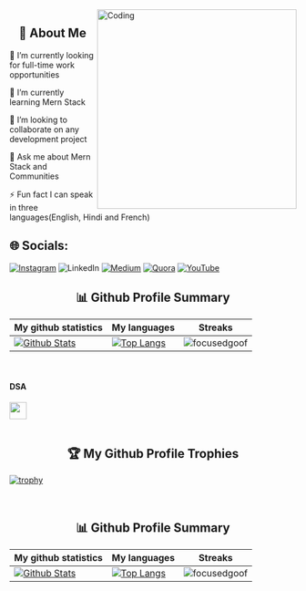 <img align="right" alt="Coding" width="350" height="350" src="https://document-export.canva.com/ZoQsQ/DAFxiXZoQsQ/4/thumbnail/0001.png?X-Amz-Algorithm=AWS4-HMAC-SHA256&X-Amz-Credential=AKIAQYCGKMUHWDTJW6UD%2F20231017%2Fus-east-1%2Fs3%2Faws4_request&X-Amz-Date=20231017T022515Z&X-Amz-Expires=61165&X-Amz-Signature=63a51ae3b2697f0c8dce5012b9e428c3adc8fe9ef5a1e6c9213acb0d117b1069&X-Amz-SignedHeaders=host&response-expires=Tue%2C%2017%20Oct%202023%2019%3A24%3A40%20GMT">
<h2 align="center">💫 About Me</h2>



🔭 I’m currently looking for full-time work opportunities

🌱 I’m currently learning Mern Stack

👯 I’m looking to collaborate on any development project

💬 Ask me about Mern Stack and Communities

⚡ Fun fact I can speak in three languages(English, Hindi and French) 
<br>


## 🌐 Socials:
[![Instagram](https://img.shields.io/badge/Instagram-%23E4405F.svg?logo=Instagram&logoColor=white)](https://instagram.com/rishabh_bhatnagar001) ![LinkedIn](https://img.shields.io/badge/LinkedIn-%230077B5.svg?logo=linkedin&logoColor=white) [![Medium](https://img.shields.io/badge/Medium-12100E?logo=medium&logoColor=white)](https://medium.com/@https://medium.com/@rishabh15.bhatnagar) [![Quora](https://img.shields.io/badge/Quora-%23B92B27.svg?logo=Quora&logoColor=white)](https://quora.com/profile/https://www.quora.com/profile/Rishabh-Bhatnagar-30?ch=3&oid=627042229&share=c523371e&srid=C1KSP&target_type=user) [![YouTube](https://img.shields.io/badge/YouTube-%23FF0000.svg?logo=YouTube&logoColor=white)](https://youtube.com/@@rishabhbhatnagar7036) 

<!-- Statsistics -->
<p align="center">
  <h2 align="center">📊 Github Profile Summary</h2>

  |My github statistics|My languages|Streaks|
  |-|-|-|
  |[![ Github Stats](https://github-readme-stats.vercel.app/api?username=focusedgoof&show_icons=true&locale=en&theme=dark&hide_title=true)](https://github.com/focusedgoof)|[![Top Langs](https://github-readme-stats.vercel.app/api/top-langs?username=focusedgoof&show_icons=true&locale=en&theme=dark&layout=compact&hide_title=true)](https://github.com/focusedgoof)|![focusedgoof](https://github-readme-streak-stats.herokuapp.com/?user=focusedgoof&theme=dark)

</p>
<br>

<h4>DSA </h4>

<section> 
  <a href="https://leetcode.com/Rishabh_Bhatnagar01/" target="_blank">
    <img src="https://cdn.iconscout.com/icon/free/png-256/free-leetcode-3521542-2944960.png?f=webp&w=256" height="30" width="30">
  </a>
</section>

<br>

<!-- Trophies -->
<h2 align="center">🏆 My Github Profile Trophies</h2>
  
[![trophy](https://github-profile-trophy.vercel.app/?username=focusedgoof&theme=radical&margin-w=40&margin-h=40)](https://github.com/focusedgoof)

<br>


<!-- Statsistics -->
<p align="center">
  <h2 align="center">📊 Github Profile Summary</h2>

  |My github statistics|My languages|Streaks|
  |-|-|-|
  |[![ Github Stats](https://github-readme-stats.vercel.app/api?username=focusedgoof&show_icons=true&locale=en&theme=dark&hide_title=true)](https://github.com/focusedgoof)|[![Top Langs](https://github-readme-stats.vercel.app/api/top-langs?username=focusedgoof&show_icons=true&locale=en&theme=dark&layout=compact&hide_title=true)](https://github.com/focusedgoof)|![focusedgoof](https://github-readme-streak-stats.herokuapp.com/?user=focusedgoof&theme=dark)

</p>
<br>

